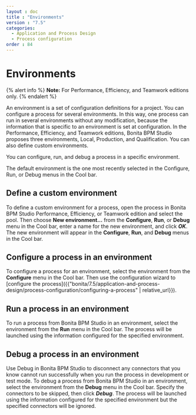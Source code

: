 ```yaml
---
layout : doc
title : "Environments"
version : "7.5"
categories:
  - Application and Process Design
  - Process configuration
order : 84
---
```

# Environments

{% alert info %}
**Note:** For Performance, Efficiency, and Teamwork editions only.
{% endalert %}

An environment is a set of configuration definitions for a project. You can configure a process for several environments. In this way, one process can run in several environments without any modification, because the information that is specific to an environment is set at configuration. In the Performance, Efficiency, and Teamwork editions, Bonita BPM Studio proposes three environments, Local,  Production, and Qualification. You can also define custom environments.

You can configure, run, and debug a process in a specific environment.

The default environment is the one most recently selected in the Configure, Run, or Debug menus in the Cool bar.

## Define a custom environment

To define a custom environment for a process, open the process in Bonita BPM Studio Performance, Efficiency, or Teamwork edition and 
select the pool. Then choose **New environment...** from the **Configure**, **Run**, or **Debug** menu in the Cool bar, enter a name for the new environment, and click _**OK**_. The new environment will appear in the  **Configure**, **Run**, and **Debug** menus in the Cool bar.

## Configure a process in an environment

To configure a process for an environment, select the environment from the **Configure** menu in the Cool bar. Then use the configuration wizard to [configure the process]({{"bonita/7.5/application-and-process-design/process-configuration/configuring-a-process" | relative_url}}).

## Run a process in an environment

To run a process from Bonita BPM Studio in an environment, select the environment from the **Run** menu in the Cool bar. The process will be launched using the information configured for the specified environment.

## Debug a process in an environment

Use Debug in Bonita BPM Studio to disconnect any connectors that you know cannot run successfully when you run the process in development or test mode. To debug a process from Bonita BPM Studio in an environment, select the environment from the **Debug** menu in the Cool bar. Specify the connectors to be skipped, then click _**Debug**_. The process will be launched using the information configured for the specified environment but the specified connectors will be ignored.
